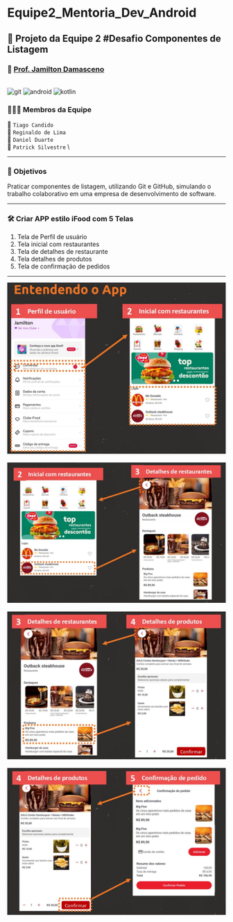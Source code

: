 # Equipe2_Mentoria_Dev_Android

## :rocket: Projeto da Equipe 2 #Desafio Componentes de Listagem
### :necktie: <ins> Prof. Jamilton Damasceno </ins>
 \
![git](https://img.shields.io/badge/GitHub-100000?style=for-the-badge&logo=github&logoColor=white) ![android](https://img.shields.io/badge/Android-3DDC84?style=for-the-badge&logo=android&logoColor=white) ![kotlin](https://img.shields.io/badge/Kotlin-0095D5?&style=for-the-badge&logo=kotlin&logoColor=white)

### :people_holding_hands:	 Membros da Equipe 
:small_blue_diamond: `Tiago Candido` \
:small_blue_diamond: `Reginaldo de Lima` \
:small_blue_diamond: `Daniel Duarte` \
:small_blue_diamond: `Patrick Silvestre` \

------------


### :pushpin:	Objetivos
Praticar componentes de listagem, utilizando Git e GitHub,
simulando o trabalho colaborativo em uma empresa de
desenvolvimento de software.

------------

### :hammer_and_wrench: Criar APP estilo iFood com 5 Telas
1. Tela de Perfil de usuário
2. Tela inicial com restaurantes
3. Tela de detalhes de restaurante
4. Tela detalhes de produtos
5. Tela de confirmação de pedidos

------------   

![img01](/img/img01.jpg)
\
\
![img02](/img/img02.jpg)
\
\
![img03](/img/img03.jpg)
\
\
![img04](/img/img04.jpg)
